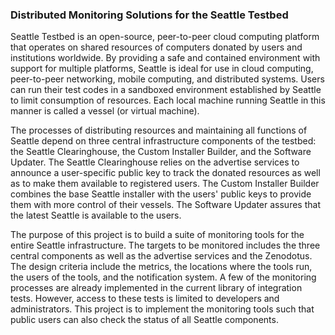 ### Distributed Monitoring Solutions for the Seattle Testbed

Seattle Testbed is an open-source, peer-to-peer cloud computing platform that operates on shared resources of computers donated by users and institutions worldwide. By providing a safe and contained environment with support for multiple platforms, Seattle is ideal for use in cloud computing, peer-to-peer networking, mobile computing, and distributed systems. Users can run their test codes in a sandboxed environment established by Seattle to limit consumption of resources. Each local machine running Seattle in this manner is called a vessel (or virtual machine).

The processes of distributing resources and maintaining all functions of Seattle depend on three central infrastructure components of the testbed: the Seattle Clearinghouse, the Custom Installer Builder, and the Software Updater. The Seattle Clearinghouse relies on the advertise services to announce a user-specific public key to track the donated resources as well as to make them available to registered users. The Custom Installer Builder combines the base Seattle installer with the users' public keys to provide them with more control of their vessels. The Software Updater assures that the latest Seattle is available to the users.

The purpose of this project is to build a suite of monitoring tools for the entire Seattle infrastructure. The targets to be monitored includes the three central components as well as the advertise services and the Zenodotus. The design criteria include the metrics, the locations where the tools run, the users of the tools, and the notification system. A few of the monitoring processes are already implemented in the current library of integration tests. However, access to these tests is limited to developers and administrators. This project is to implement the monitoring tools such that public users can also check the status of all Seattle components.

